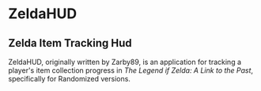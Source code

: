 # ZeldaHUD
## Zelda Item Tracking Hud

ZeldaHUD, originally written by Zarby89, is an application for tracking a player's item collection progress in *The Legend if Zelda: A Link to the Past*, specifically for Randomized versions.
